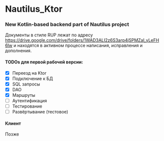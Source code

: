 # Nautilus_Ktor
### New Kotlin-based backend part of Nautilus project

Документы в стиле RUP лежат по адресу https://drive.google.com/drive/folders/1WAD3ALI2z6S3arp4jSPMZaI_yLeFH6lw и находятся в активном процессе написания, исправления и дополнения.

#### TODOs для первой рабочей версии:

- [x] Переезд на Ktor
- [x] Подключение к БД
- [x] SQL запросы
- [x] DAO
- [x] Маршруты
- [ ] Аутентификация
- [ ] Тестирование
- [ ] Развёртывание (тестовое)

#### Клиент
Позже
